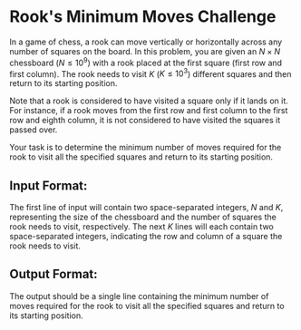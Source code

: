 # Rook's Minimum Moves Challenge

In a game of chess, a rook can move vertically or horizontally across any number of squares on the board. In this problem, you are given an $N \times N$ chessboard ($N \leq 10^9$) with a rook placed at the first square (first row and first column). The rook needs to visit $K$ ($K \leq 10^3$) different squares and then return to its starting position.

Note that a rook is considered to have visited a square only if it lands on it. For instance, if a rook moves from the first row and first column to the first row and eighth column, it is not considered to have visited the squares it passed over.

Your task is to determine the minimum number of moves required for the rook to visit all the specified squares and return to its starting position.

## Input Format:

The first line of input will contain two space-separated integers, $N$ and $K$, representing the size of the chessboard and the number of squares the rook needs to visit, respectively. The next $K$ lines will each contain two space-separated integers, indicating the row and column of a square the rook needs to visit.

## Output Format:

The output should be a single line containing the minimum number of moves required for the rook to visit all the specified squares and return to its starting position.
